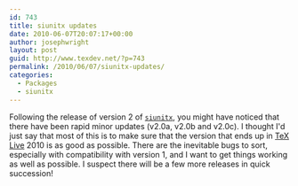 ```yaml
---
id: 743
title: siunitx updates
date: 2010-06-07T20:07:17+00:00
author: josephwright
layout: post
guid: http://www.texdev.net/?p=743
permalink: /2010/06/07/siunitx-updates/
categories:
  - Packages
  - siunitx
---
```

Following the release of version 2 of [`siunitx`](https://ctan.org/pkg/siunitx), you might have noticed that there have been rapid minor updates (v2.0a, v2.0b and v2.0c). I thought I'd just say that most of this is to make sure that the version that ends up in [TeX Live](https://tug.org/texlive/) 2010 is as good as possible. There are the inevitable bugs to sort, especially with compatibility with version 1, and I want to get things working as well as possible. I suspect there will be a few more releases in quick succession!
